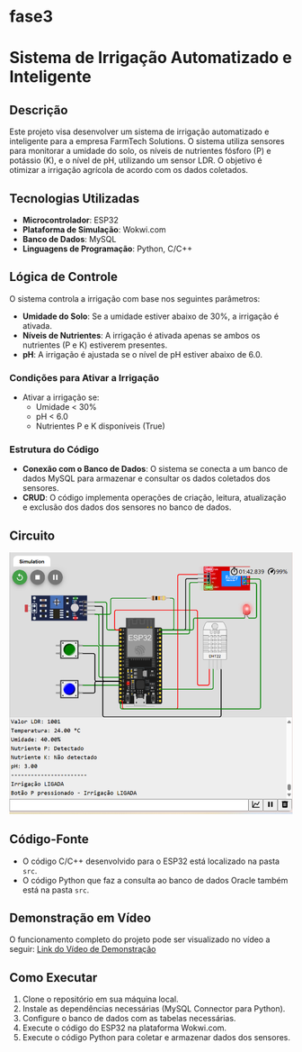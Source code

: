 # fase3
# Sistema de Irrigação Automatizado e Inteligente

## Descrição
Este projeto visa desenvolver um sistema de irrigação automatizado e inteligente para a empresa FarmTech Solutions. O sistema utiliza sensores para monitorar a umidade do solo, os níveis de nutrientes fósforo (P) e potássio (K), e o nível de pH, utilizando um sensor LDR. O objetivo é otimizar a irrigação agrícola de acordo com os dados coletados.

## Tecnologias Utilizadas
- **Microcontrolador**: ESP32
- **Plataforma de Simulação**: Wokwi.com
- **Banco de Dados**: MySQL
- **Linguagens de Programação**: Python, C/C++

## Lógica de Controle
O sistema controla a irrigação com base nos seguintes parâmetros:
- **Umidade do Solo**: Se a umidade estiver abaixo de 30%, a irrigação é ativada.
- **Níveis de Nutrientes**: A irrigação é ativada apenas se ambos os nutrientes (P e K) estiverem presentes.
- **pH**: A irrigação é ajustada se o nível de pH estiver abaixo de 6.0.

### Condições para Ativar a Irrigação
- Ativar a irrigação se:
  - Umidade < 30%
  - pH < 6.0
  - Nutrientes P e K disponíveis (True)

### Estrutura do Código
- **Conexão com o Banco de Dados**: O sistema se conecta a um banco de dados MySQL para armazenar e consultar os dados coletados dos sensores.
- **CRUD**: O código implementa operações de criação, leitura, atualização e exclusão dos dados dos sensores no banco de dados.

## Circuito
![Diagrama do Circuito](circuitos/circuito_diagrama.png) <!-- Substitua pelo nome do arquivo da imagem do seu circuito -->

## Código-Fonte
- O código C/C++ desenvolvido para o ESP32 está localizado na pasta `src`.
- O código Python que faz a consulta ao banco de dados Oracle também está na pasta `src`.

## Demonstração em Vídeo
O funcionamento completo do projeto pode ser visualizado no vídeo a seguir:
[Link do Vídeo de Demonstração](https://www.youtube.com/watch?v=SEU_LINK_AQUI) <!-- Substitua pelo link do seu vídeo -->

## Como Executar
1. Clone o repositório em sua máquina local.
2. Instale as dependências necessárias (MySQL Connector para Python).
3. Configure o banco de dados com as tabelas necessárias.
4. Execute o código do ESP32 na plataforma Wokwi.com.
5. Execute o código Python para coletar e armazenar dados dos sensores.

